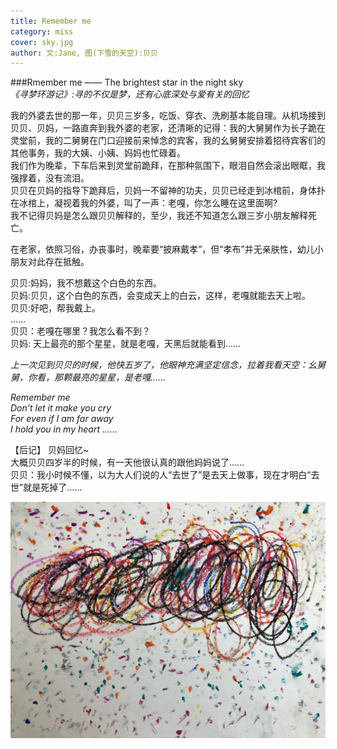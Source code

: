 ```yaml
---
title: Remember me   
category: miss
cover: sky.jpg
author: 文:Jane, 图(下雪的天空):贝贝
---
```


###Rmember me —— The brightest star in the night sky        
_《寻梦环游记》:寻的不仅是梦，还有心底深处与爱有关的回忆_        
    
我的外婆去世的那一年，贝贝三岁多，吃饭、穿衣、洗刷基本能自理。从机场接到贝贝、贝妈，一路直奔到我外婆的老家，还清晰的记得：我的大舅舅作为长子跪在灵堂前，我的二舅舅在门口迎接前来悼念的宾客，我的幺舅舅安排着招待宾客们的其他事务，我的大姨、小姨、妈妈也忙碌着。     
我们作为晚辈，下车后来到灵堂前跪拜，在那种氛围下，眼泪自然会滚出眼眶，我强撑着，没有流泪。    
贝贝在贝妈的指导下跪拜后，贝妈一不留神的功夫，贝贝已经走到冰棺前，身体扑在冰棺上，凝视着我的外婆，叫了一声：老嘎，你怎么睡在这里面啊?      
我不记得贝妈是怎么跟贝贝解释的，至少，我还不知道怎么跟三岁小朋友解释死亡。  
    
在老家，依照习俗，办丧事时，晚辈要“披麻戴孝”，但“孝布”并无亲肤性，幼儿小朋友对此存在抵触。    
   
贝贝:妈妈，我不想戴这个白色的东西。    
贝妈:贝贝，这个白色的东西，会变成天上的白云，这样，老嘎就能去天上啦。     
贝贝:好吧，帮我戴上。   
……    
贝贝：老嘎在哪里？我怎么看不到？     
贝妈: 天上最亮的那个星星，就是老嘎，天黑后就能看到……         
      
_上一次见到贝贝的时候，他快五岁了，他眼神充满坚定信念，拉着我看天空：幺舅舅，你看，那颗最亮的星星，是老嘎……_
        
       
_Remember me    
Don't let it make you cry      
For even if I am far away      
I hold you in my heart ……_  


【后记】
贝妈回忆~     
大概贝贝四岁半的时候，有一天他很认真的跟他妈妈说了……   
贝贝：我小时候不懂，以为大人们说的人“去世了”是去天上做事，现在才明白“去世”就是死掉了……     


![](./sky.jpg)
